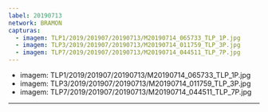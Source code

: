 ```yaml
---
label: 20190713
network: BRAMON
capturas:
  - imagem: TLP1/2019/201907/20190713/M20190714_065733_TLP_1P.jpg
  - imagem: TLP3/2019/201907/20190713/M20190714_011759_TLP_3P.jpg
  - imagem: TLP7/2019/201907/20190713/M20190714_044511_TLP_7P.jpg
---
```

  - imagem: TLP1/2019/201907/20190713/M20190714_065733_TLP_1P.jpg
  - imagem: TLP3/2019/201907/20190713/M20190714_011759_TLP_3P.jpg
  - imagem: TLP7/2019/201907/20190713/M20190714_044511_TLP_7P.jpg
---
